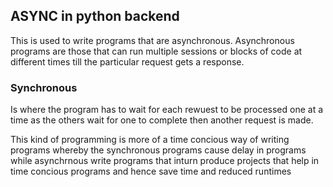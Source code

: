 ## ASYNC in python backend
This is used to write programs that are asynchronous. Asynchronous programs are those that can run multiple sessions or blocks of code at different times till the particular request gets a response.

### Synchronous
Is where the program has to wait for each rewuest to be processed one at a time as the others wait for one to complete then another request is made. 

This kind of programming is more of a time concious way of writing programs whereby the synchronous programs cause delay in programs while asynchrnous write programs that inturn produce projects that help in time concious programs and hence save time and reduced runtimes